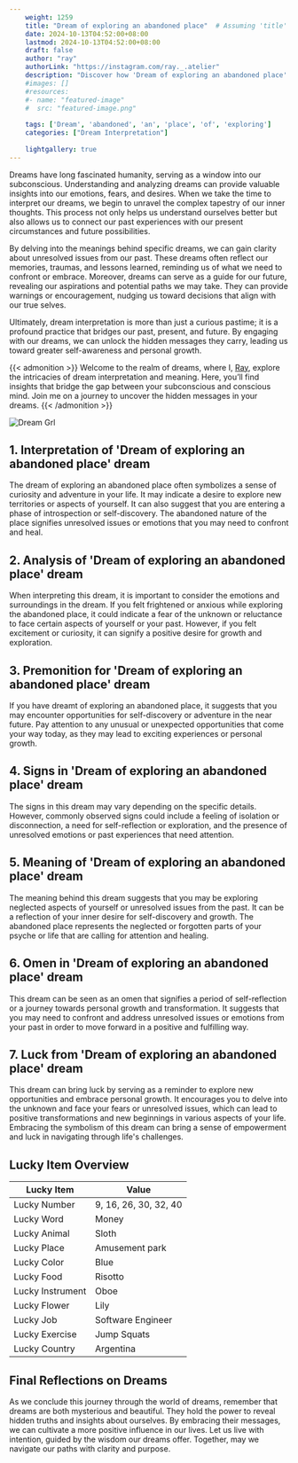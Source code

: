 ```yaml
---
    weight: 1259
    title: "Dream of exploring an abandoned place"  # Assuming 'title' column exists
    date: 2024-10-13T04:52:00+08:00
    lastmod: 2024-10-13T04:52:00+08:00
    draft: false
    author: "ray"
    authorLink: "https://instagram.com/ray._.atelier"
    description: "Discover how 'Dream of exploring an abandoned place' can interpret your future and uncover its significant meanings in your life."
    #images: []
    #resources:
    #- name: "featured-image"
    #  src: "featured-image.png"
    
    tags: ['Dream', 'abandoned', 'an', 'place', 'of', 'exploring']
    categories: ["Dream Interpretation"]
    
    lightgallery: true
---
```

    
Dreams have long fascinated humanity, serving as a window into our subconscious. Understanding and analyzing dreams can provide valuable insights into our emotions, fears, and desires. When we take the time to interpret our dreams, we begin to unravel the complex tapestry of our inner thoughts. This process not only helps us understand ourselves better but also allows us to connect our past experiences with our present circumstances and future possibilities.

By delving into the meanings behind specific dreams, we can gain clarity about unresolved issues from our past. These dreams often reflect our memories, traumas, and lessons learned, reminding us of what we need to confront or embrace. Moreover, dreams can serve as a guide for our future, revealing our aspirations and potential paths we may take. They can provide warnings or encouragement, nudging us toward decisions that align with our true selves.

Ultimately, dream interpretation is more than just a curious pastime; it is a profound practice that bridges our past, present, and future. By engaging with our dreams, we can unlock the hidden messages they carry, leading us toward greater self-awareness and personal growth.

{{< admonition >}}
Welcome to the realm of dreams, where I, [Ray](https://instagram.com/ray._.atelier), explore the intricacies of dream interpretation and meaning. Here, you’ll find insights that bridge the gap between your subconscious and conscious mind. Join me on a journey to uncover the hidden messages in your dreams.
{{< /admonition >}}

![Dream Grl](https://cdn.pixabay.com/photo/2017/11/02/03/35/gothic-2910057_1280.jpg "Dream Grl")

## 1. Interpretation of 'Dream of exploring an abandoned place' dream
 The dream of exploring an abandoned place often symbolizes a sense of curiosity and adventure in your life. It may indicate a desire to explore new territories or aspects of yourself. It can also suggest that you are entering a phase of introspection or self-discovery. The abandoned nature of the place signifies unresolved issues or emotions that you may need to confront and heal.

## 2. Analysis of 'Dream of exploring an abandoned place' dream
 When interpreting this dream, it is important to consider the emotions and surroundings in the dream. If you felt frightened or anxious while exploring the abandoned place, it could indicate a fear of the unknown or reluctance to face certain aspects of yourself or your past. However, if you felt excitement or curiosity, it can signify a positive desire for growth and exploration.

## 3. Premonition for 'Dream of exploring an abandoned place' dream
 If you have dreamt of exploring an abandoned place, it suggests that you may encounter opportunities for self-discovery or adventure in the near future. Pay attention to any unusual or unexpected opportunities that come your way today, as they may lead to exciting experiences or personal growth.

## 4. Signs in 'Dream of exploring an abandoned place' dream
 The signs in this dream may vary depending on the specific details. However, commonly observed signs could include a feeling of isolation or disconnection, a need for self-reflection or exploration, and the presence of unresolved emotions or past experiences that need attention.

## 5. Meaning of 'Dream of exploring an abandoned place' dream
 The meaning behind this dream suggests that you may be exploring neglected aspects of yourself or unresolved issues from the past. It can be a reflection of your inner desire for self-discovery and growth. The abandoned place represents the neglected or forgotten parts of your psyche or life that are calling for attention and healing.

## 6. Omen in 'Dream of exploring an abandoned place' dream
 This dream can be seen as an omen that signifies a period of self-reflection or a journey towards personal growth and transformation. It suggests that you may need to confront and address unresolved issues or emotions from your past in order to move forward in a positive and fulfilling way.

## 7. Luck from 'Dream of exploring an abandoned place' dream
 This dream can bring luck by serving as a reminder to explore new opportunities and embrace personal growth. It encourages you to delve into the unknown and face your fears or unresolved issues, which can lead to positive transformations and new beginnings in various aspects of your life. Embracing the symbolism of this dream can bring a sense of empowerment and luck in navigating through life's challenges.

## Lucky Item Overview
| Lucky Item          | Value              |
|---------------|--------------------|
| Lucky Number        | 9, 16, 26, 30, 32, 40  |
| Lucky Word          | Money |
| Lucky Animal        | Sloth |
| Lucky Place         | Amusement park     |
| Lucky Color         | Blue     |
| Lucky Food          | Risotto      |
| Lucky Instrument    | Oboe |
| Lucky Flower        | Lily    |
| Lucky Job           | Software Engineer       |
| Lucky Exercise      | Jump Squats  |
| Lucky Country       | Argentina    |


##  Final Reflections on Dreams

As we conclude this journey through the world of dreams, remember that dreams are both mysterious and beautiful. They hold the power to reveal hidden truths and insights about ourselves. By embracing their messages, we can cultivate a more positive influence in our lives. Let us live with intention, guided by the wisdom our dreams offer. Together, may we navigate our paths with clarity and purpose.
